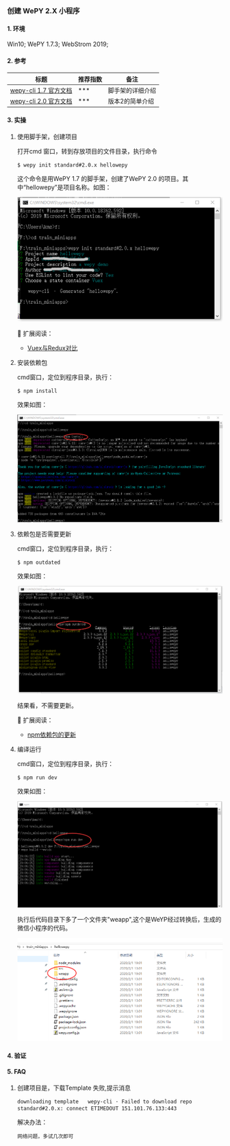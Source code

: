 ### 创建 WePY 2.X 小程序

#### 1. 环境

Win10; WePY 1.7.3; WebStrom 2019;

#### 2. 参考

标题 | 推荐指数 | 备注   
---- | --------|-----
[wepy-cli 1.7 官方文档](https://wepyjs.github.io/wepy-docs/1.x/#/./doc.cli) | *** | 脚手架的详细介绍 
[wepy-cli 2.0 官方文档](https://wepyjs.github.io/wepy-docs/2.x/#/base/getstart) | *** | 版本2的简单介绍 


#### 3. 实操

1. 使用脚手架，创建项目

   打开cmd 窗口，转到存放项目的文件目录，执行命令 
   ```
   $ wepy init standard#2.0.x hellowepy
   ```
   这个命令是用WePY 1.7 的脚手架，创建了WePY 2.0 的项目。其中“hellowepy”是项目名称。如图：
   
   <img src="https://github.com/km-zhang9/wechat-miniapp-wepy-best-practices/blob/master/guide/images/130/wepy-init-standard-2.png?raw=true" /> 
   
  
   :rocket: 扩展阅读：
   
   - [Vuex与Redux对比](https://blog.csdn.net/hyupeng1006/article/details/80755667)
   
2. 安装依赖包

   cmd窗口，定位到程序目录，执行：
   ```
   $ npm install
   ```
   效果如图：
   
    <img src="https://github.com/km-zhang9/wechat-miniapp-wepy-best-practices/blob/master/guide/images/130/npm-install.png" />
    
3. 依赖包是否需要更新
    
   cmd窗口，定位到程序目录，执行：
   ```
   $ npm outdated
   ```
   效果如图： 
   
   <img src="https://github.com/km-zhang9/wechat-miniapp-wepy-best-practices/blob/master/guide/images/130/npm-outdated.png" />
   
   结果看，不需要更新。
   
   
   :rocket: 扩展阅读：
   
   - [npm依赖包的更新](https://www.cnblogs.com/xzdm/p/11796739.html)

4. 编译运行

   cmd窗口，定位到程序目录，执行：
   ```
   $ npm run dev
   ```
   效果如图： 
   
   <img src="https://github.com/km-zhang9/wechat-miniapp-wepy-best-practices/blob/master/guide/images/130/npm-run-dev.png"  />
   
   执行后代码目录下多了一个文件夹"weapp",这个是WeYP经过转换后，生成的微信小程序的代码。
   
   <img src="https://github.com/km-zhang9/wechat-miniapp-wepy-best-practices/blob/master/guide/images/130/weapp.png" />
   
   
   


#### 4. 验证


#### 5. FAQ
1. 创建项目是，下载Template 失败,提示消息
   ```
   downloading template   wepy-cli · Failed to download repo standard#2.0.x: connect ETIMEDOUT 151.101.76.133:443
   ```
   
   解决办法：
   ```
   网络问题，多试几次即可
   ```
   


